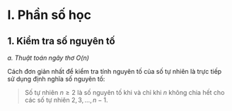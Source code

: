 # **I. Phần số học**

## 1. Kiểm tra số nguyên tố
*a. Thuật toán ngây thơ O(n)*

Cách đơn giản nhất để kiểm tra tính nguyên tố của số tự nhiên là trực tiếp sử dụng định nghĩa số nguyên tố:
> Số tự nhiên $n \geq 2$ là số nguyên tố khi và chỉ khi $n$ không chia hết cho các số tự nhiên $2, 3,..., n-1$.






